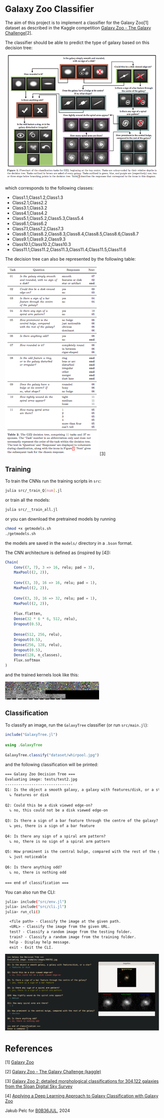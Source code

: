 # Galaxy Zoo Classifier

The aim of this project is to implement a classifier for the Galaxy Zoo[1] dataset as described in the Kaggle competition [Galaxy Zoo - The Galaxy Challenge](https://www.kaggle.com/c/galaxy-zoo-the-galaxy-challenge)[2].

The classifier should be able to predict the type of galaxy based on this decision tree:

![Galaxy Zoo Decision Tree](img/decision_tree.png)

which corresponds to the following classes:

- Class1.1,Class1.2,Class1.3
- Class2.1,Class2.2
- Class3.1,Class3.2
- Class4.1,Class4.2
- Class5.1,Class5.2,Class5.3,Class5.4
- Class6.1,Class6.2
- Class7.1,Class7.2,Class7.3
- Class8.1,Class8.2,Class8.3,Class8.4,Class8.5,Class8.6,Class8.7
- Class9.1,Class9.2,Class9.3
- Class10.1,Class10.2,Class10.3
- Class11.1,Class11.2,Class11.3,Class11.4,Class11.5,Class11.6

The decision tree can also be represented by the following table:

![Galaxy Zoo Decision Table](img/questions.png) [3]

## Training

To train the CNNs run the training scripts in `src`:

```bash
julia src/_train_Q[num].jl
```

or train all the models:

```bash
julia src/__train_all.jl
```

or you can download the pretrained models by running

```bash
chmod +x getmodels.sh
./getmodels.sh
```

the models are saved in the `models/` directory in a `.bson` format.

The CNN architecture is defined as (inspired by [4]):

```julia
Chain(
	Conv((7, 7), 3 => 16, relu; pad = 3),
	MaxPool((2, 2)),
	
	Conv((3, 3), 16 => 16, relu; pad = 1),
	MaxPool((2, 2)),
	
	Conv((3, 3), 16 => 32, relu; pad = 1),
	MaxPool((2, 2)),
	
	Flux.flatten,
	Dense(32 * 6 * 6, 512, relu),
	Dropout(0.5),
	
	Dense(512, 256, relu),
	Dropout(0.5),
	Dense(256, 128, relu),
	Dropout(0.5),
	Dense(128, n_classes),
	Flux.softmax
)
```

and the trained kernels look like this:

![Kernels](img/kernels.png)

## Classification

To classify an image, run the `GalaxyTree` classifier (or run `src/main.jl`):

```julia
include("GalaxyTree.jl")

using .GalaxyTree

GalaxyTree.classify("dataset/whirpool.jpg")
```
and the following classification will be printed:

```txt
=== Galaxy Zoo Decision Tree ===
Evaluating image: tests/test2.jpg
-------------------------------
Q1: Is the object a smooth galaxy, a galaxy with features/disk, or a star?
  ↳ features or disk

Q2: Could this be a disk viewed edge-on?
  ↳ no, this could not be a disk viewed edge-on

Q3: Is there a sign of a bar feature through the centre of the galaxy?
  ↳ yes, there is a sign of a bar feature

Q4: Is there any sign of a spiral arm pattern?
  ↳ no, there is no sign of a spiral arm pattern

Q5: How prominent is the central bulge, compared with the rest of the galaxy?
  ↳ just noticeable

Q6: Is there anything odd?
  ↳ no, there is nothing odd

=== end of classification ===
```

You can also run the CLI:

```bash
julia> include("src/env.jl")
julia> include("src/cli.jl")
julia> run_cli()
```

```txt
  <file path> - Classify the image at the given path.
  <URL> - Classify the image from the given URL.
  test? - Classify a random image from the testing folder.
  train? - Classify a random image from the training folder.
  help - Display help message.
  exit - Exit the CLI.
```
![CLI/GUI](img/cli.png)

# References

[1] [Galaxy Zoo](https://www.galaxyzoo.org/)

[2] [Galaxy Zoo - The Galaxy Challenge (kaggle)](https://www.kaggle.com/c/galaxy-zoo-the-galaxy-challenge)

[3] [Galaxy Zoo 2: detailed morphological classifications for 304,122 galaxies from the Sloan Digital Sky Survey](https://arxiv.org/abs/1308.3496)

[4] [Applying a Deep Learning Approach to Galaxy Classification with Galaxy Zoo](https://medium.com/@thomas.mcrobie999/applying-a-deep-learning-approach-to-galaxy-classification-with-galaxy-zoo-2-afb51c81541f)

Jakub Pelc for [B0B36JUL](https://juliateachingctu.github.io/Julia-for-Optimization-and-Learning/stable/), 2024